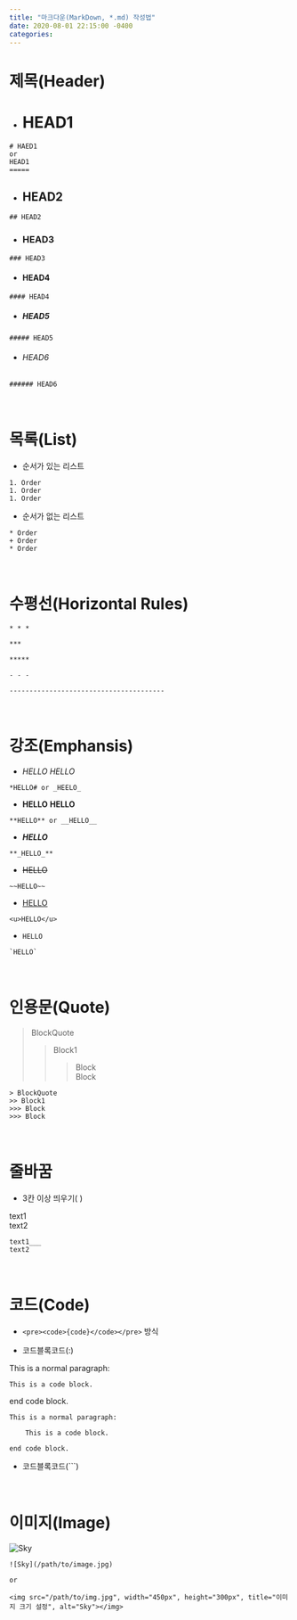 ```yaml
---
title: "마크다운(MarkDown, *.md) 작성법"
date: 2020-08-01 22:15:00 -0400
categories:
---
```


# 제목(Header)

- # HEAD1
```
# HAED1
or
HEAD1
=====
```

- ## HEAD2
```
## HEAD2
```

- ### HEAD3
```
### HEAD3
```

- #### HEAD4
```
#### HEAD4
```

- ##### HEAD5
```
##### HEAD5
```

- ###### HEAD6
```
###### HEAD6
```
<br>


# 목록(List)

- 순서가 있는 리스트

```
1. Order
1. Order
1. Order
```

- 순서가 없는 리스트

```
* Order
+ Order
* Order
```
<br>


# 수평선(Horizontal Rules)

```
* * *

***

*****

- - -

---------------------------------------
```
<br>


# 강조(Emphansis)

- *HELLO* _HELLO_
```
*HELLO# or _HEELO_
```

- **HELLO** __HELLO__
```
**HELLO** or __HELLO__
```

- **_HELLO_**
```
**_HELLO_**
```

- ~~HELLO~~
```
~~HELLO~~
```

- <u>HELLO</u>
```
<u>HELLO</u>
```

- `HELLO`
```
`HELLO`
```
<br>

# 인용문(Quote)

> BlockQuote
>> Block1
>>> Block   
>>> Block
```
> BlockQuote
>> Block1
>>> Block
>>> Block
```
<br>


# 줄바꿈

- 3칸 이상 띄우기(   )

text1   
text2
```
text1___
text2
```
<br>


# 코드(Code)

- ```<pre><code>{code}</code></pre>``` 방식

- 코드블록코드(:)

This is a normal paragraph:

    This is a code block.
    
end code block.
```
This is a normal paragraph:

    This is a code block.
    
end code block.
```

- 코드블록코드(```)
<br>


# 이미지(Image)

![Sky](/resources/images/sky.jpg)
```
![Sky](/path/to/image.jpg)

or

<img src="/path/to/img.jpg", width="450px", height="300px", title="이미지 크기 설정", alt="Sky"></img>
```
